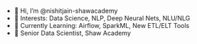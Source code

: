 - 👋 Hi, I’m @nishitjain-shawacademy
- 👀 Interests: Data Science, NLP, Deep Neural Nets, NLU/NLG
- 🌱 Currently Learning: Airflow, SparkML, New ETL/ELT Tools
- 💞️ Senior Data Scientist, Shaw Academy

<!---
nishitjain-shawacademy/nishitjain-shawacademy is a ✨ special ✨ repository because its `README.md` (this file) appears on your GitHub profile.
You can click the Preview link to take a look at your changes.
--->
